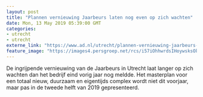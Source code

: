 ```yaml
---
layout: post
title: "Plannen vernieuwing Jaarbeurs laten nog even op zich wachten"
date: Mon, 13 May 2019 05:39:00 GMT
categories: 
- utrecht 
- utrecht 
externe_link: "https://www.ad.nl/utrecht/plannen-vernieuwing-jaarbeurs-laten-nog-even-op-zich-wachten~afa00891/"
feature_image: "https://images4.persgroep.net/rcs/i57iOhhwrdsIHoywsksOkWI0ItU/diocontent/139244353/_fitwidth/400/?appId=21791a8992982cd8da851550a453bd7f&quality=0.7"
---
```


De  ingrijpende vernieuwing van de Jaarbeurs in Utrecht laat langer op zich wachten dan het bedrijf eind vorig jaar nog meldde. Het masterplan voor een totaal nieuw, duurzaam en eigentijds complex wordt niet dit voorjaar, maar pas in de tweede helft van 2019 gepresenteerd.
